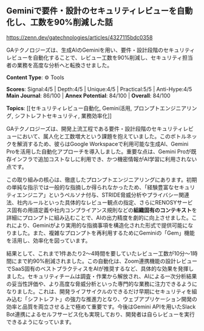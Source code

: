 ## Geminiで要件・設計のセキュリティレビューを自動化し、工数を90%削減した話

https://zenn.dev/gatechnologies/articles/4327115bdc0358

GAテクノロジーズは、生成AIのGeminiを用い、要件・設計段階のセキュリティレビューを自動化することで、レビュー工数を90%削減し、セキュリティ担当者の業務を高度な分析へと転換させました。

**Content Type**: ⚙️ Tools

**Scores**: Signal:4/5 | Depth:4/5 | Unique:4/5 | Practical:5/5 | Anti-Hype:4/5
**Main Journal**: 86/100 | **Annex Potential**: 84/100 | **Overall**: 84/100

**Topics**: [[セキュリティレビュー自動化, Gemini活用, プロンプトエンジニアリング, シフトレフトセキュリティ, 業務効率化]]

GAテクノロジーズは、開発上流工程である要件・設計段階のセキュリティレビューにおいて、属人化と工数増大という課題を抱えていました。このボトルネックを解消するため、彼らはGoogle Workspaceで利用可能な生成AI、Gemini Proを活用した自動化アプローチを導入しました。重要な点は、Gemini Proが既存インフラで追加コストなしに利用でき、かつ機密情報がAI学習に利用されない点です。

この取り組みの核心は、徹底したプロンプトエンジニアリングにあります。初期の単純な指示では一般的な指摘しか得られなかったため、「経験豊富なセキュリティエンジニア」というペルソナ付与、STRIDE脅威分析やプライバシー関連法、社内ルールといった具体的なレビュー観点の指定、さらにRENOSYサービス固有の用語定義や社内コンプライアンス規則などの**組織固有のコンテキスト**を詳細にプロンプトに組み込むことで、AIの出力精度を劇的に向上させました。これにより、Geminiがより実用的な指摘事項を構造化された形式で提供可能になりました。また、複雑なプロンプトを再利用するためにGeminiの「Gem」機能を活用し、効率化を図っています。

結果として、これまで1件あたり2〜4時間を要していたレビュー工数が10分〜1時間にまで約90%削減されました。この自動化は、Zoom連携機能の設計レビューでSaaS固有のベストプラクティスをAIが推奨するなど、具体的な効果を発揮しました。セキュリティチームは調査・作業から解放され、AIによる一次分析結果の妥当性評価や、より高度な脅威分析といった専門的な業務に注力できるようになりました。これは、開発ライフサイクルのできるだけ早期にセキュリティを組み込む「シフトレフト」の強力な推進力となり、ウェブアプリケーション開発の効率と品質を両立させる上で極めて重要です。今後はGemini APIを用いたSlack Bot連携によるセルフサービス化も実現しており、開発者は自らレビューを実行できるようになっています。